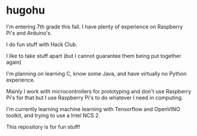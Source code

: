 # hugohu

I'm entering 7th grade this fall.
I have plenty of experience on Raspberry Pi's and Arduino's.

I do fun stuff with Hack Club.

I like to take stuff apart (but I cannot guarantee them being put together again)

I'm planning on learning C, know some Java, and have virtually no Python experience.

Mainly I work with microcontrollers for prototyping and don't use Raspberry Pi's for that but I use Raspberry Pi's to do whatever I need in computing.

I'm currently learning machine learning with Tensorflow and OpenVINO toolkit, and trying to use a Intel NCS 2.

This repository is for fun stuff!
